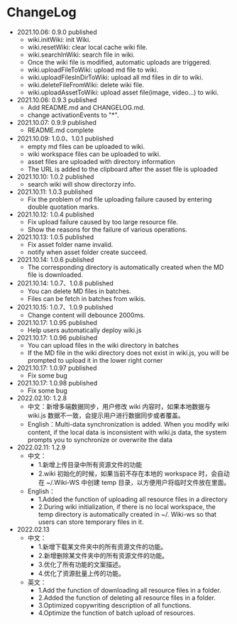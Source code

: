 # ChangeLog

- 2021.10.06: 0.9.0 published
  - wiki.initWiki: init Wiki.
  - wiki.resetWiki: clear local cache wiki file.
  - wiki.searchInWiki: search file in wiki.
  - Once the wiki file is modified, automatic uploads are triggered.
  - wiki.uploadFileToWiki: upload md file to wiki.
  - wiki.uploadFilesInDirToWiki: upload all md files in dir to wiki.
  - wiki.deleteFileFromWiki: delete wiki file.
  - wiki.uploadAssetToWiki: upload asset file(image, video...) to wiki.
- 2021.10.06: 0.9.3 published
  - Add README.md and CHANGELOG.md.
  - change activationEvents to "*".
- 2021.10.07: 0.9.9 published
  - README.md complete
- 2021.10.09: 1.0.0、1.0.1 published
  - empty md files can be uploaded to wiki.
  - wiki workspace files can be uploaded to wiki.
  - asset files are uploaded with directory information 
  - The URL is added to the clipboard after the asset file is uploaded
- 2021.10.10: 1.0.2 published
  - search wiki will show directorzy info.
- 2021.10.11: 1.0.3 published
  - Fix the problem of md file uploading failure caused by entering double quotation marks.
- 2021.10.12: 1.0.4 published
  - Fix upload failure caused by too large resource file.
  - Show the reasons for the failure of various operations.
- 2021.10.13: 1.0.5 published
  - Fix asset folder name invalid.
  - notify when asset folder create succeed.
- 2021.10.14: 1.0.6 published
  - The corresponding directory is automatically created when the MD file is downloaded.
- 2021.10.14: 1.0.7、1.0.8 published
  - You can delete MD files in batches.
  - Files can be fetch in batches from wikis.
- 2021.10.15: 1.0.7、1.0.9 published
  - Change content will debounce 2000ms.
- 2021.10.17: 1.0.95 published
  - Help users automatically deploy wiki.js
- 2021.10.17: 1.0.96 published
  - You can upload files in the wiki directory in batches
  - If the MD file in the wiki directory does not exist in wiki.js, you will be prompted to upload it in the lower right corner
- 2021.10.17: 1.0.97 published
  - Fix some bug
- 2021.10.17: 1.0.98 published
  - Fix some bug
- 2022.02.10: 1.2.8
  - 中文：新增多端数据同步，用户修改 wiki 内容时，如果本地数据与 wiki.js 数据不一致，会提示用户进行数据同步或者覆盖。
  - English：Multi-data synchronization is added. When you modify wiki content, if the local data is inconsistent with wiki.js data, the system prompts you to synchronize or overwrite the data
- 2022.02.11: 1.2.9
  - 中文：
    - 1.新增上传目录中所有资源文件的功能
    - 2.wiki 初始化的时候，如果当前不存在本地的 workspace 时，会自动在 ~/.Wiki-WS 中创建 temp 目录，以方便用户将临时文件放在里面。
  - English：
    - 1.Added the function of uploading all resource files in a directory 
    - 2.During wiki initialization, if there is no local workspace, the temp directory is automatically created in ~/. Wiki-ws so that users can store temporary files in it.
- 2022.02.13
  - 中文：
    - 1.新增下载某文件夹中的所有资源文件的功能。
    - 2.新增删除某文件夹中的所有资源文件的功能。
    - 3.优化了所有功能的文案描述。
    - 4.优化了资源批量上传的功能。
  - 英文：
    - 1.Add the function of downloading all resource files in a folder.
    - 2.Added the function of deleting all resource files in a folder.
    - 3.Optimized copywriting description of all functions.
    - 4.Optimize the function of batch upload of resources.